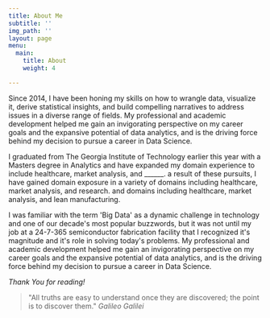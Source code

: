 ```yaml
---
title: About Me
subtitle: ''
img_path: ''
layout: page
menu:
  main:
    title: About
    weight: 4

---
```

Since 2014, I have been honing my skills on how to wrangle data, visualize it, derive statistical insights, and build compelling narratives to address issues in a diverse range of fields. My professional and academic development helped me gain an invigorating perspective on my career goals and the expansive potential of data analytics, and is the driving force behind my decision to pursue a career in Data Science.

I graduated from The Georgia Institute of Technology earlier this year with a Masters degree in Analytics and have expanded my domain experience to include healthcare, market analysis, and ______.  a result of these pursuits, I have gained domain exposure in a variety of domains including healthcare, market analysis, and research. and domains including healthcare, market analysis, and lean manufacturing.

I was familiar with the term 'Big Data' as a dynamic challenge in technology and one of our decade's most popular buzzwords, but it was not until my job at a 24-7-365 semiconductor fabrication facility that I recognized it's magnitude and it's role in solving today's problems. My professional and academic development helped me gain an invigorating perspective on my career goals and the expansive potential of data analytics, and is the driving force behind my decision to pursue a career in Data Science.

_Thank You for reading!_

> "All truths are easy to understand once they are discovered; the point is to discover them." <cite>Galileo Galilei</cite>

<!--A short page about my background and motivations.-->
